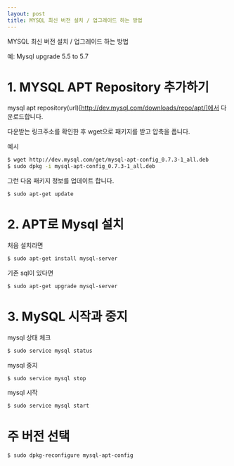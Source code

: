 ```yaml
---
layout: post
title: MYSQL 최신 버전 설치 / 업그레이드 하는 방법
---
```


MYSQL 최신 버전 설치 / 업그레이드 하는 방법

예: Mysql upgrade 5.5 to 5.7

# 1. MYSQL APT Repository 추가하기

mysql apt repository(url)[http://dev.mysql.com/downloads/repo/apt/]에서 다운로드합니다.

다운받는 링크주소를 확인한 후 wget으로 패키지를 받고 압축을 풉니다.

예시
```bash
$ wget http://dev.mysql.com/get/mysql-apt-config_0.7.3-1_all.deb
$ sudo dpkg -i mysql-apt-config_0.7.3-1_all.deb
```

그런 다음 패키지 정보를 업데이트 합니다.

```bash
$ sudo apt-get update
```

# 2. APT로 Mysql 설치

처음 설치라면

```bash
$ sudo apt-get install mysql-server 
```

기존 sql이 있다면

```bash
$ sudo apt-get upgrade mysql-server
```

# 3. MySQL 시작과 중지

mysql 상태 체크

```bash
$ sudo service mysql status
```

mysql 중지

```bash
$ sudo service mysql stop
```

mysql 시작

```bash
$ sudo service mysql start
```

# 주 버전 선택

```bash
$ sudo dpkg-reconfigure mysql-apt-config
```